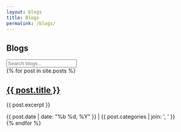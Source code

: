 ```yaml
---
layout: blogs
title: Blogs
permalink: /blogs/
---
```


<section class="blogs">
  <h1>Blogs</h1>
  <input type="text" id="blog-search" placeholder="Search blogs...">
  <div class="blog-list">
    {% for post in site.posts %}
      <div class="blog-card" data-category="{{ post.categories | join: ' ' }}">
        <h2><a href="{{ post.url | relative_url }}">{{ post.title }}</a></h2>
        <p>{{ post.excerpt }}</p>
        <span class="blog-meta">{{ post.date | date: "%b %d, %Y" }} | {{ post.categories | join: ', ' }}</span>
      </div>
    {% endfor %}
  </div>
</section>
<script src="{{ '/assets/js/blog-search.js' | relative_url }}"></script>